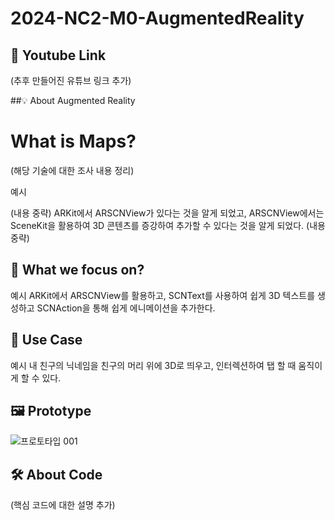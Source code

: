 # 2024-NC2-M0-AugmentedReality

## 🎥 Youtube Link

(추후 만들어진 유튜브 링크 추가)

##💡 About Augmented Reality

# What is Maps?



(해당 기술에 대한 조사 내용 정리)

예시

(내용 중략)
ARKit에서 ARSCNView가 있다는 것을 알게 되었고, ARSCNView에서는 SceneKit을 활용하여 3D 콘텐츠를 증강하여 추가할 수 있다는 것을 알게 되었다.
(내용 중략)
## 🎯 What we focus on?

예시
ARKit에서 ARSCNView를 활용하고, SCNText를 사용하여 쉽게 3D 텍스트를 생성하고 SCNAction을 통해 쉽게 에니메이션을 추가한다.
## 💼 Use Case

예시
내 친구의 닉네임을 친구의 머리 위에 3D로 띄우고, 인터렉션하여 탭 할 때 움직이게 할 수 있다.
## 🖼️ Prototype

![프로토타입 001](https://github.com/DeveloperAcademy-POSTECH/2024-NC2-A12-Maps/assets/167048286/6470e895-306d-465f-bcb0-2273c8ad7e75)

## 🛠️ About Code

(핵심 코드에 대한 설명 추가)
